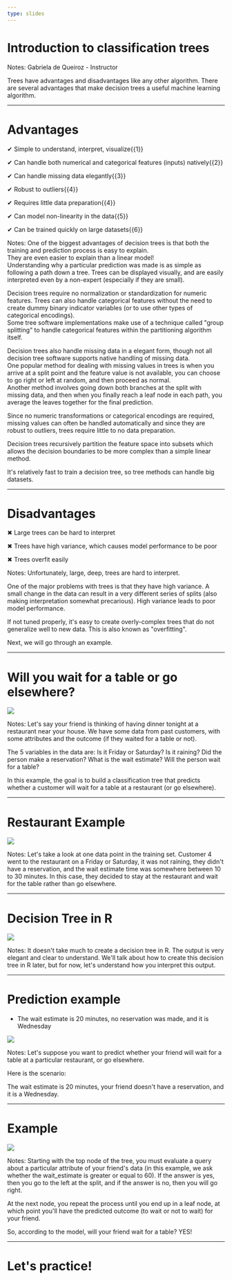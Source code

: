 ```yaml
---
type: slides
---
```


# Introduction to classification trees

Notes: Gabriela de Queiroz - Instructor

Trees have advantages and disadvantages like any other algorithm. There are several advantages that make decision trees a useful machine learning algorithm.


---

# Advantages

✔ Simple to understand, interpret, visualize{{1}}

✔ Can handle both numerical and categorical features (inputs) natively{{2}}    

✔ Can handle missing data elegantly{{3}}

✔ Robust to outliers{{4}}

✔ Requires little data preparation{{4}}

✔ Can model non-linearity in the data{{5}}

✔ Can be trained quickly on large datasets{{6}}



Notes:  One of the biggest advantages of decision trees is that both the training and prediction process is easy to explain.  
They are even easier to explain than a linear model!  
Understanding why a particular prediction was made is as simple as following a path down a tree. Trees can be displayed visually, and are easily interpreted even by a non-expert (especially if they are small).

Decision trees require no normalization or standardization for numeric features. Trees can also handle categorical features without the need to create dummy binary indicator variables (or to use other types of categorical encodings).  
Some tree software implementations make use of a technique called  "group splitting" to handle categorical features within the partitioning algorithm itself.   

Decision trees also handle missing data in a elegant form, though not all decision tree software supports native handling of missing data.  
One popular method for dealing with missing values in trees is when you arrive at a split point and the feature value is not available, you can choose to go right or left at random, and then proceed as normal.  
Another method involves going down both branches at the split with missing data, and then when you finally reach a leaf node in each path, you average the leaves together for the final prediction. 

Since no numeric transformations or categorical encodings are required, missing values can often be handled automatically and since they are robust to outliers, trees require little to no data preparation.

Decision trees recursively partition the feature space into subsets which allows the decision boundaries to be more complex than a simple linear method.

It's relatively fast to train a decision tree, so tree methods can handle big datasets. 

---

# Disadvantages 


✖ Large trees can be hard to interpret

✖ Trees have high variance, which causes model performance to be poor

✖ Trees overfit easily


Notes: Unfortunately, large, deep, trees are hard to interpret.

One of the major problems with trees is that they have high variance.  A small change in the data can result in a very different series of splits (also making interpretation somewhat precarious).  High variance leads to poor model performance.

If not tuned properly, it's easy to create overly-complex trees that do not generalize well to new data.  This is also known as "overfitting".


Next, we will go through an example.

---

# Will you wait for a table or go elsewhere?

![](https://github.com/open-data-courses/tree-based-models-in-r/blob/master/images/restaurante_example_table.png?raw=TRUE)

Notes: Let's say your friend is thinking of having dinner tonight at a restaurant near your house. We have some data from past customers, with some attributes and the outcome (if they waited for a table or not).

The 5 variables in the data are:
Is it Friday or Saturday? 
Is it raining?
Did the person make a reservation?
What is the wait estimate?
Will the person wait for a table?

In this example, the goal is to build a classification tree that predicts whether a customer will wait for a table at a restaurant (or go elsewhere).

---

# Restaurant Example

![](https://github.com/open-data-courses/tree-based-models-in-r/blob/master/images/restaurante_example_table_highlight.png?raw=TRUE)

Notes: Let's take a look at one data point in the training set.  Customer 4 went to the restaurant on a Friday or Saturday, it was not raining, they didn't have a reservation, and the wait estimate time was somewhere between 10 to 30 minutes.  In this case, they decided to stay at the restaurant and wait for the table rather than go elsewhere.

---

# Decision Tree in R

![](https://github.com/open-data-courses/tree-based-models-in-r/blob/master/images/dt_restaurant_example.png?raw=TRUE)

Notes: It doesn't take much to create a decision tree in R. The output is very elegant and clear to understand. We'll talk about how to create this decision tree in R later, but for now, let's understand how you interpret this output.

---

# Prediction example 

- The wait estimate is 20 minutes, no reservation was made, and it is Wednesday

![](https://github.com/open-data-courses/tree-based-models-in-r/blob/master/images/dt_restaurant_example.png?raw=TRUE)


Notes: Let's suppose you want to predict whether your friend will wait for a table at a particular restaurant, or go elsewhere.  		
  		  
Here is the scenario: 

The wait estimate is 20 minutes, your friend doesn't have a reservation, and it is a Wednesday. 

---

# Example

![](https://github.com/open-data-courses/tree-based-models-in-r/blob/master/images/dt_restaurant_example_explained_new.png?raw=TRUE)

Notes: Starting with the top node of the tree, you must evaluate a query about a particular attribute of your friend's data (in this example, we ask whether the wait_estimate is greater or equal to 60). If the answer is yes, then you go to the left at the split, and if the answer is no, then you will go right. 		
  		  
At the next node, you repeat the process until you end up in a leaf node, at which point you'll have the predicted outcome (to wait or not to wait) for your friend.		
  		  
So, according to the model, will your friend wait for a table?  YES!

---

# Let's practice!

